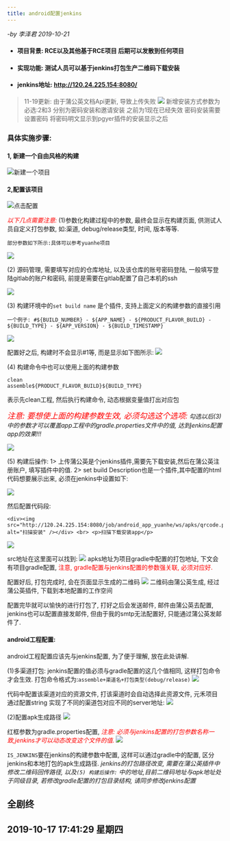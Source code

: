 ```yaml
---
title: android配置jenkins
---
```


*-by 李泽君 2019-10-21* 


- #### 项目背景: RCE以及其他基于RCE项目 后期可以发散到任何项目
- ####  实现功能: 测试人员可以基于jenkins打包生产二维码下载安装
- ####  jenkins地址: http://120.24.225.154:8080/

> 11-19更新:
由于蒲公英文档Api更新, 导致上传失败
![](http://120.24.225.154:4999/server/../Public/Uploads/2019-11-19/5dd36cd207bea.png)
新增安装方式参数为必选:2和3  分别为密码安装和邀请安装  之前为1现在已经失效
密码安装需要设置密码  将密码明文显示到pgyer插件的安装显示之后

### 具体实施步骤:

#### 1, 新建一个自由风格的构建
![新建一个项目](http://120.24.225.154:4999/server/../Public/Uploads/2019-10-17/5da829f8c9b4f.png "新建一个项目")
#### 2,配置该项目
![点击配置](http://120.24.225.154:4999/server/../Public/Uploads/2019-10-17/5da82a1c6c097.png "点击配置")

<font color=red>*以下几点需要注意:*</font>
(1)参数化构建过程中的参数, 最终会显示在构建页面, 供测试人员自定义打包参数, 如:渠道, debug/release类型, 时间, 版本等等.

 ``部分参数如下所示:具体可以参考yuanhe项目``

![](http://120.24.225.154:4999/server/../Public/Uploads/2019-10-17/5da82aa5f0cfb.png)

(2) 源码管理, 需要填写对应的仓库地址, 以及该仓库的账号密码登陆, 一般填写登陆gitlab的账户和密码, 前提是需要在gitlab配置了自己本机的ssh

![](http://120.24.225.154:4999/server/../Public/Uploads/2019-10-17/5da82bba4cdb3.png)

(3) 构建环境中的``set build name`` 是个插件, 支持上面定义的构建参数的直接引用

```一个例子: #${BUILD_NUMBER} - ${APP_NAME} - ${PRODUCT_FLAVOR_BUILD} - ${BUILD_TYPE} - ${APP_VERSION} - ${BUILD_TIMESTAMP} ```

![](http://120.24.225.154:4999/server/../Public/Uploads/2019-10-17/5da82d138250d.png)

配置好之后, 构建时不会显示#1等, 而是显示如下图所示:
![](http://120.24.225.154:4999/server/../Public/Uploads/2019-10-17/5da83115342ed.png)

(4) 构建命令中也可以使用上面的构建参数
``` 一个例子: 
clean
assemble${PRODUCT_FLAVOR_BUILD}${BUILD_TYPE}
```
表示先clean工程, 然后执行构建命令, 动态根据变量值打出对应包

<font color=red size=4>*注意: 要想使上面的构建参数生效, 必须勾选这个选项:</font>
勾选以后(3)中的参数才可以覆盖app工程中的gradle.properties文件中的值, 达到jenkins配置app的效果!!!*

![](http://120.24.225.154:4999/server/../Public/Uploads/2019-10-17/5da82e35dca05.png)

(5) 构建后操作:
1> 上传蒲公英是个jenkins插件,需要先下载安装,然后在蒲公英注册账户, 填写插件中的值.
2> set build Description也是一个插件,其中配置的html代码想要展示出来, 必须在jenkins中设置如下:

![](http://120.24.225.154:4999/server/../Public/Uploads/2019-10-17/5da830a7c0d36.png)

然后配置代码段:
```
<div><img src="http://120.24.225.154:8080/job/android_app_yuanhe/ws/apks/qrcode.png"  alt="扫描安装" /></div> <br> <p>扫描下载安装app</p>
```

![](http://120.24.225.154:4999/server/../Public/Uploads/2019-10-17/5da82f7403600.png)

src地址在这里面可以找到:
![](http://120.24.225.154:4999/server/../Public/Uploads/2019-10-17/5da830145ff1f.jpg)
apks地址为项目gradle中配置的打包地址, 下文会有项目gradle配置,  <font color=red>注意, gradle配置与jenkins配置的参数强关联, 必须对应好.</font>

配置好后, 打包完成时, 会在页面显示生成的二维码
![](http://120.24.225.154:4999/server/../Public/Uploads/2019-10-17/5da831700ce2d.png)
二维码由蒲公英生成, 经过蒲公英插件, 下载到本地配置的工作空间

配置完毕就可以愉快的进行打包了, 打好之后会发送邮件, 邮件由蒲公英去配置, jenkins也可以配置直接发邮件, 但由于我的smtp无法配置好, 只能通过蒲公英发邮件了.

#### android工程配置:
android工程配置应该先与jenkins配置, 为了便于理解, 放在此处讲解.

(1)多渠道打包:
jenkins配置的值必须与gradle配置的这几个值相同, 这样打包命令才会生效. 打包命令格式为:``assemble+渠道名+打包类型(debug/release)``
![](http://120.24.225.154:4999/server/../Public/Uploads/2019-10-17/5da832cc9e4f8.png)

代码中配置该渠道对应的资源文件, 打该渠道时会自动选择此资源文件, 元禾项目通过配置string 实现了不同的渠道包对应不同的server地址:
![](http://120.24.225.154:4999/server/../Public/Uploads/2019-10-17/5da833955137d.png)

(2)配置apk生成路径
![](http://120.24.225.154:4999/server/../Public/Uploads/2019-10-17/5da83420659f0.png)

红框参数为gradle.properties配置, <font color=red>*注意: 必须与jenkins配置的打包参数名称一致,jenkins才可以动态改变这个文件的值.*</font>
![](http://120.24.225.154:4999/server/../Public/Uploads/2019-10-17/5da835e12a15f.png)

``IS_JENKINS``要在jenkins的构建参数中配置, 这样可以通过gradle中的配置, 区分jenkins和本地打包的apk生成路径.
*jenkins的打包路径改变, 需要在蒲公英插件中修改二维码回传路径, 以及``(5) 构建后操作:`` 中的地址,目前二维码地址与apk地址处于同级目录, 若修改gradle配置的打包目录结构, 请同步修改jenkins配置*


## 全剧终
## 2019-10-17 17:41:29 星期四



